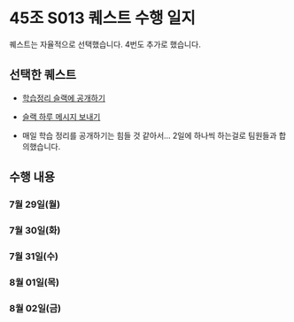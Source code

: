 # 45조 S013 퀘스트 수행 일지

퀘스트는 자율적으로 선택했습니다.
4번도 추가로 했습니다.

## 선택한 퀘스트

- [학습정리 슬랙에 공개하기](https://github.com/boostcampwm-2024/relay-note41/blob/main/QUEST.md#4-%EC%95%8C%EC%95%84%EB%82%B8-%EC%A7%80%EC%8B%9D%EC%9D%80-%EA%B8%80%EB%A1%9C-%EA%B3%B5%EA%B0%9C%ED%95%98%EB%9D%BC)
- [슬랙 하루 메시지 보내기](https://github.com/boostcampwm-2024/relay-note41/blob/main/QUEST.md#4-%EC%95%8C%EC%95%84%EB%82%B8-%EC%A7%80%EC%8B%9D%EC%9D%80-%EA%B8%80%EB%A1%9C-%EA%B3%B5%EA%B0%9C%ED%95%98%EB%9D%BC)


- 매일 학습 정리를 공개하기는 힘들 것 같아서... 2일에 하나씩 하는걸로 팀원들과 합의했습니다.

## 수행 내용

### 7월 29일(월)


### 7월 30일(화)


### 7월 31일(수)


### 8월 01일(목)


### 8월 02일(금)


